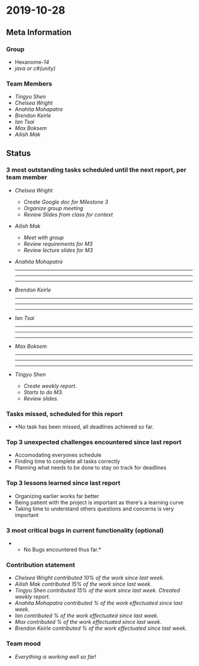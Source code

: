 # 2019-10-28

## Meta Information

### Group

 * Hexanome-*14*
 * *java or c#(unity)*

### Team Members

 * *Tingyu Shen*
 * *Chelsea Wright*
 * *Anahita Mohapatra*
 * *Brendon Keirle*
 * *Ian Tsai*
 * *Max Boksem*
 * *Ailish Mak*

## Status

### 3 most outstanding tasks scheduled until the next report, per team member

 * *Chelsea Wright*
   * *Create Google doc for Milestone 3*
   * *Organize group meeting*
   * *Review Slides from class for context*
   
   
 * *Ailish Mak*
   * *Meet with group*
   * *Review requirements for M3*
   * *Review lecture slides for M3*
 
 
 * *Anahita Mohapatra*
   * **
   * **
   * **
 
 * *Brendon Keirle*
   * **
   * **
   * **
 
 
 * *Ian Tsai*
   * **
   * **
   * **


 * *Max Boksem*
   * **
   * **
   * **
 
 
 * *Tingyu Shen*
   * *Create weekly report.*
   * *Starts to do M3.*
   * *Review slides.*



### Tasks missed, scheduled for this report

 * *No task has been missed, all deadlines achieved so far.

### Top 3 unexpected challenges encountered since last report

 * Accomodating everyones schedule
 * Finding time to complete all tasks correctly
 * Planning what needs to be done to stay on track for deadlines
 

### Top 3 lessons learned since last report

   * Organizing earlier works far better
   * Being patient with the project is important as there's a learning curve
   * Taking time to understand others questions and concerns is very important 

### 3 most critical bugs in current functionality (optional)

 * * No Bugs encountered thus far.*

### Contribution statement

 * *Chelsea Wright contributed 10% of the work since last week.*
 * *Ailish Mak contributed 15% of the work since last week.*
 * *Tingyu Shen contributed 15% of the work since last week. Ctreated weekly report.*
 * *Anahita Mohapatra contributed % of the work effectuated since last week.*
 * *Ian contributed % of the work effectuated since last week.*
 * *Max contributed % of the work effectuated since last week.*
 * *Brendon Keirle contributed % of the work effectuated since last week.*

### Team mood

 * *Everything is working well so far!*
